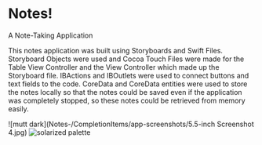 # Notes!
A Note-Taking Application

This notes application was built using Storyboards and Swift Files. Storyboard Objects were used and Cocoa Touch Files
were made for the Table View Controller and the View Controller which made up the Storyboard file. IBActions and IBOutlets
were used to connect buttons and text fields to the code. CoreData and CoreData entities were used to store the notes locally 
so that the notes could be saved even if the application was completely stopped, so these notes could be retrieved from memory easily.



![mutt dark](Notes-/CompletionItems/app-screenshots/5.5-inch Screenshot 4.jpg)
![solarized palette](https://github.com/altercation/solarized/raw/master/img/solarized-palette.png)
